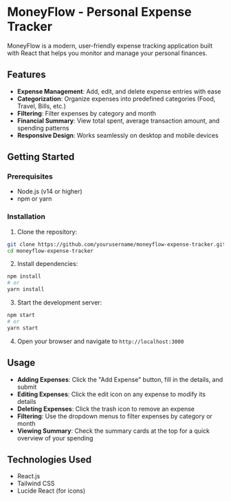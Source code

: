 # MoneyFlow - Personal Expense Tracker

MoneyFlow is a modern, user-friendly expense tracking application built with React that helps you monitor and manage your personal finances.

## Features

- **Expense Management**: Add, edit, and delete expense entries with ease
- **Categorization**: Organize expenses into predefined categories (Food, Travel, Bills, etc.)
- **Filtering**: Filter expenses by category and month
- **Financial Summary**: View total spent, average transaction amount, and spending patterns
- **Responsive Design**: Works seamlessly on desktop and mobile devices

## Getting Started

### Prerequisites

- Node.js (v14 or higher)
- npm or yarn

### Installation

1. Clone the repository:
```bash
git clone https://github.com/yourusername/moneyflow-expense-tracker.git
cd moneyflow-expense-tracker
```

2. Install dependencies:
```bash
npm install
# or
yarn install
```

3. Start the development server:
```bash
npm start
# or
yarn start
```

4. Open your browser and navigate to `http://localhost:3000`

## Usage

- **Adding Expenses**: Click the "Add Expense" button, fill in the details, and submit
- **Editing Expenses**: Click the edit icon on any expense to modify its details
- **Deleting Expenses**: Click the trash icon to remove an expense
- **Filtering**: Use the dropdown menus to filter expenses by category or month
- **Viewing Summary**: Check the summary cards at the top for a quick overview of your spending

## Technologies Used

- React.js
- Tailwind CSS
- Lucide React (for icons)